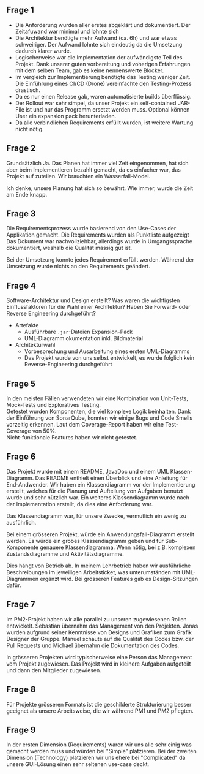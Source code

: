 ## Frage 1

- Die Anforderung wurden aller erstes abgeklärt und dokumentiert. Der Zeitafuwand war minimal und lohnte sich
- Die Architektur benötigte mehr Aufwand (ca. 6h) und war etwas schweiriger. Der Aufwand lohnte sich eindeutig da die Umsetzung dadurch klarer wurde.
- Logischerweise war die Implementation der aufwändigste Teil des Projekt. Dank unserer guten vorbereitung und voherigen Erfahrungen mit dem selben Team, gab es keine nennenswerte Blocker.
- Im vergleich zur Implementierung benötigte das Testing weniger Zeit. Die Einführung eines CI/CD (Drone) vereinfachte den Testing-Prozess drastisch.
- Da es nur einen Release gab, waren automatisierte builds überflüssig.
- Der Rollout war sehr simpel, da unser Projekt ein self-contained JAR-File ist und nur das Programm ersetzt werden muss. Optional können User ein expansion pack herunterladen.
- Da alle verbindlichen Requirements erfüllt wurden, ist weitere Wartung nicht nötig.

## Frage 2
Grundsätzlich Ja. Das Planen hat immer viel Zeit eingenommen, hat sich aber beim Implementieren bezahlt gemacht, da es einfacher war, das Projekt auf zuteilen. Wir brauchten ein Wasserfall-Model.

Ich denke, unsere Planung hat sich so bewährt. Wie immer, wurde die Zeit am Ende knapp. 

## Frage 3
Die Requirementsprozess wurde basierend von den Use-Cases der Applikation gemacht. Die Requirements wurden als Punktliste aufgezeigt Das Dokument war nachvollziehbar, allerdings wurde in Umgangssprache dokumentiert, weshalb die Qualität mässig gut ist.

Bei der Umsetzung konnte jedes Requirement erfüllt werden. Während der Umsetzung wurde nichts an den Requirements geändert.

## Frage 4
 Software-Architektur und Design erstellt? Was waren die wichtigsten Einflussfaktoren für die Wahl einer  Architektur? Haben Sie Forward- oder Reverse Engineering durchgeführt?

- Artefakte
     - Ausführbare `.jar`-Dateien
          Expansion-Pack
     - UML-Diagramm
          okumentation inkl. Bildmaterial
- Architekturwahl
     - Vorbesprechung und Ausarbeitung eines ersten UML-Diagramms
     - Das Projekt wurde von uns selbst entwickelt, es wurde folglich kein Reverse-Engineering durchgeführt
## Frage 5
In den meisten Fällen verwendeten wir eine Kombination von Unit-Tests, Mock-Tests und Exploratives Testing.  
Getestet wurden Komponenten, die viel komplexe Logik beinhalten. Dank der Einführung von SonarQube, konnten wir einige Bugs und Code Smells vorzeitig erkennen. Laut dem Coverage-Report haben wir eine Test-Coverage von 50%.  
Nicht-funktionale Features haben wir nicht getestet.

## Frage 6
Das Projekt wurde mit einem README, JavaDoc und einem UML Klassen-Diagramm. Das README enthielt einen Überblick und eine Anleitung für End-Andwender.
   Wir haben ein Klassendiagramm vor der Implementierung erstellt, welches für die Planung und Aufteilung von Aufgaben benutzt wurde und sehr nützlich war. Ein weiteres Klassendiagramm wurde nach der Implementation erstellt, da dies eine Anforderung war.


   Das Klassendiagramm war, für unsere Zwecke, vermutlich ein wenig zu ausführlich.

   Bei einem grösseren Projekt, würde ein Anwendungsfall-Diagramm erstellt werden. Es würde ein grobes Klassendiagramm geben und für Sub-Komponente genauere Klassendiagramma. Wenn nötig, bei z.B. komplexen Zustandsdiagramme und Aktivitätsdiagramme.

   Dies hängt von Betrieb ab. In meinem Lehrbetrieb haben wir ausführliche Beschreibungen im jeweiligen Arbeitsticket, was unterumständen mit UML-Diagrammen ergänzt wird. Bei grösseren Features gab es Design-Sitzungen dafür.

## Frage 7
Im PM2-Projekt haben wir alle parallel zu unseren zugewiesenen Rollen entwickelt. Sebastian übernahm das Management von den Projekten. Jonas wurden aufgrund seiner Kenntnisse von Designs und Grafiken zum Grafik Designer der Gruppe. Manuel schaute auf die Qualität des Codes bzw. der Pull Requests und Michael übernahm die Dokumentation des Codes.

In grösseren Projekten wird typischerweise eine Person das Management vom Projekt zugewiesen. Das Projekt wird in kleinere Aufgaben aufgeteilt und dann den Mitglieder zugewiesen.

## Frage 8
Für Projekte grösseren Formats ist die geschilderte Strukturierung besser geeignet als unsere Arbeitsweise, die wir während PM1 und PM2 pflegten.

## Frage 9
In der ersten Dimension (Requirements) waren wir uns alle sehr einig was gemacht werden muss und würden bei "Simple" platzieren. Bei der zweiten Dimension (Technology) platzieren wir uns ehere bei "Complicated" da unsere GUI-Lösung einen sehr seltenen use-case deckt.